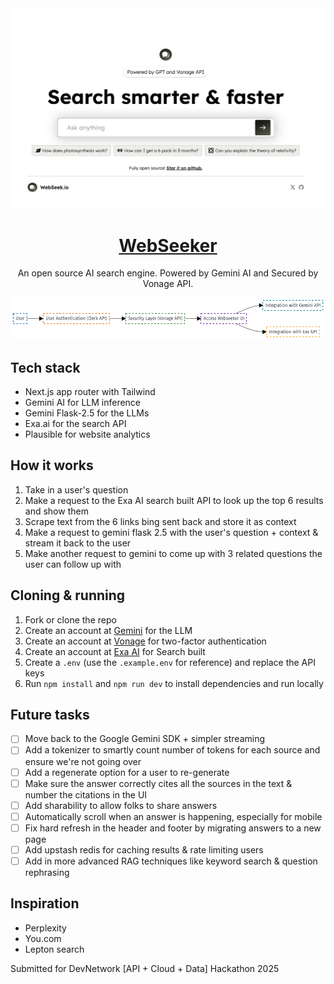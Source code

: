 <a href="https://www.webseeker.io">
  <img alt="Web Seeker" src="image-1.png">
  <h1 align="center">WebSeeker</h1>
</a>

<p align="center">
  An open source AI search engine. Powered by Gemini AI and Secured by Vonage API.
</p>

![alt text](image.png)

## Tech stack

- Next.js app router with Tailwind
- Gemini AI for LLM inference
- Gemini Flask-2.5 for the LLMs
- Exa.ai for the search API
- Plausible for website analytics

## How it works

1. Take in a user's question
2. Make a request to the Exa AI search built API to look up the top 6 results and show them
3. Scrape text from the 6 links bing sent back and store it as context
4. Make a request to gemini flask 2.5 with the user's question + context & stream it back to the user
5. Make another request to gemini to come up with 3 related questions the user can follow up with

## Cloning & running

1. Fork or clone the repo
2. Create an account at [Gemini](https://gemini.google.com) for the LLM
3. Create an account at [Vonage](https://dashboard.nexmo.com/sign-in) for two-factor authentication
4. Create an account at [Exa AI](https://dashboard.exa.ai) for Search built
5. Create a `.env` (use the `.example.env` for reference) and replace the API keys
6. Run `npm install` and `npm run dev` to install dependencies and run locally

## Future tasks

- [ ] Move back to the Google Gemini SDK + simpler streaming
- [ ] Add a tokenizer to smartly count number of tokens for each source and ensure we're not going over
- [ ] Add a regenerate option for a user to re-generate
- [ ] Make sure the answer correctly cites all the sources in the text & number the citations in the UI
- [ ] Add sharability to allow folks to share answers
- [ ] Automatically scroll when an answer is happening, especially for mobile
- [ ] Fix hard refresh in the header and footer by migrating answers to a new page
- [ ] Add upstash redis for caching results & rate limiting users
- [ ] Add in more advanced RAG techniques like keyword search & question rephrasing

## Inspiration

- Perplexity
- You.com
- Lepton search

Submitted for DevNetwork [API + Cloud + Data] Hackathon 2025
